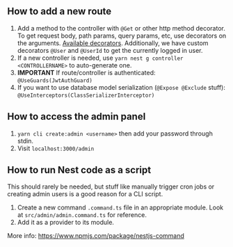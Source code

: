 ## How to add a new route

1. Add a method to the controller with `@Get` or other http method decorator. To get request body, path params, query params, etc, use decorators on the arguments. [Available decorators](https://docs.nestjs.com/controllers#request-object). Additionally, we have custom decorators `@User` and `@UserId` to get the currently logged in user.
2. If a new controller is needed, use `yarn nest g controller <CONTROLLERNAME>` to auto-generate one. 
3. **IMPORTANT** If route/controller is authenticated: `@UseGuards(JwtAuthGuard)`
4. If you want to use database model serialization (`@Expose @Exclude` stuff): `@UseInterceptors(ClassSerializerInterceptor)`

## How to access the admin panel

1. `yarn cli create:admin <username>` then add your password through stdin.
2.  Visit `localhost:3000/admin`

## How to run Nest code as a script

This should rarely be needed, but stuff like manually trigger cron jobs or creating admin users is a good reason for a CLI script.

1. Create a new command `.command.ts` file in an appropriate module. Look at `src/admin/admin.command.ts` for reference.
2. Add it as a provider to its module.

More info: https://www.npmjs.com/package/nestjs-command
